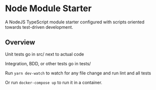 # Node Module Starter

A NodeJS TypeScript module starter configured with scripts oriented towards test-driven development.

## Overview

Unit tests go in src/ next to actual code

Integration, BDD, or other tests go in tests/

Run `yarn dev-watch` to watch for any file change and run lint and all tests

Or run `docker-compose up` to run it in a container.
